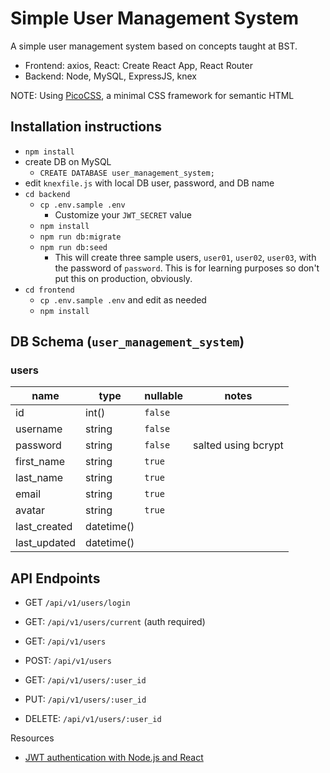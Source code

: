 # Simple User Management System

A simple user management system based on concepts taught at BST.

- Frontend: axios, React: Create React App, React Router
- Backend: Node, MySQL, ExpressJS, knex

NOTE: Using [PicoCSS](https://picocss.com/), a minimal CSS framework for semantic HTML

## Installation instructions

- `npm install`
- create DB on MySQL
  - `CREATE DATABASE user_management_system;`
- edit `knexfile.js` with local DB user, password, and DB name
- `cd backend`
  - `cp .env.sample .env`
    - Customize your `JWT_SECRET` value
  - `npm install`
  - `npm run db:migrate`
  - `npm run db:seed`
    - This will create three sample users, `user01`, `user02`, `user03`, with the password of `password`. This is for learning purposes so don't put this on production, obviously.
- `cd frontend`
  - `cp .env.sample .env` and edit as needed
  - `npm install`

## DB Schema (`user_management_system`)

### users

| name         | type       | nullable | notes               |
| ------------ | ---------- | -------- | ------------------- |
| id           | int()      | `false`  |                     |
| username     | string     | `false`  |                     |
| password     | string     | `false`  | salted using bcrypt |
| first_name   | string     | `true`   |                     |
| last_name    | string     | `true`   |                     |
| email        | string     | `true`   |                     |
| avatar       | string     | `true`   |                     |
| last_created | datetime() |          |                     |
| last_updated | datetime() |          |                     |

## API Endpoints

- GET `/api/v1/users/login`
- GET: `/api/v1/users/current` (auth required)

- GET: `/api/v1/users`
- POST: `/api/v1/users`
- GET: `/api/v1/users/:user_id`
- PUT: `/api/v1/users/:user_id`
- DELETE: `/api/v1/users/:user_id`

Resources

- [JWT authentication with Node.js and React](https://towardsdev.com/jwt-authentication-with-node-js-and-react-dc41ef0e6136)

